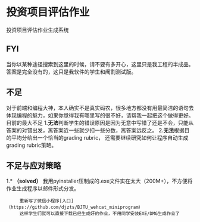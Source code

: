 # 投资项目评估作业

投资项目评估作业生成系统

## FYI 
  当你以某种途径搜索到这里的时候，请不要有多开心，这里只是我工程的半成品。答案是完全没有的，这只是我软件的学生和阉割测试版。
   
## 不足
  对于前端和编程大神，本人确实不是真实码农，很多地方都没有用最简洁的语句去体现编程的魅力，如果你觉得我有哪里写的很不好，请帮我一起把这个做得更好。
  目前的最大不足
  1.**无法**判断学生的错误原因是因为无意中写错了还是不会，只能从答案的对错出发，离答案近一些就少扣一些分数，离答案远反之。
  2.**无法**根据目的平均分给出一个恰当的grading rubric， 还需要继续研究如何让程序自动生成grading rubric策略。
  
## 不足与应对策略
   1.*  **（solved）** 我用pyinstaller压制成的.exe文件实在太大（200M+），不方便将作业生成程序以邮件形式分发。
         
         重新写了微信小程序[入口]（https://github.com/djzts/BJTU_wehcat_miniprogram）
         这样学生们就可以直接下载已经生成好的作业，不用同学安装EXE/DMG生成作业了
